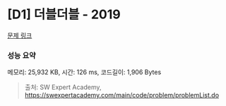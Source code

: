 # [D1] 더블더블 - 2019 

[문제 링크](https://swexpertacademy.com/main/code/problem/problemDetail.do?contestProbId=AV5QDEX6AqwDFAUq) 

### 성능 요약

메모리: 25,932 KB, 시간: 126 ms, 코드길이: 1,906 Bytes



> 출처: SW Expert Academy, https://swexpertacademy.com/main/code/problem/problemList.do